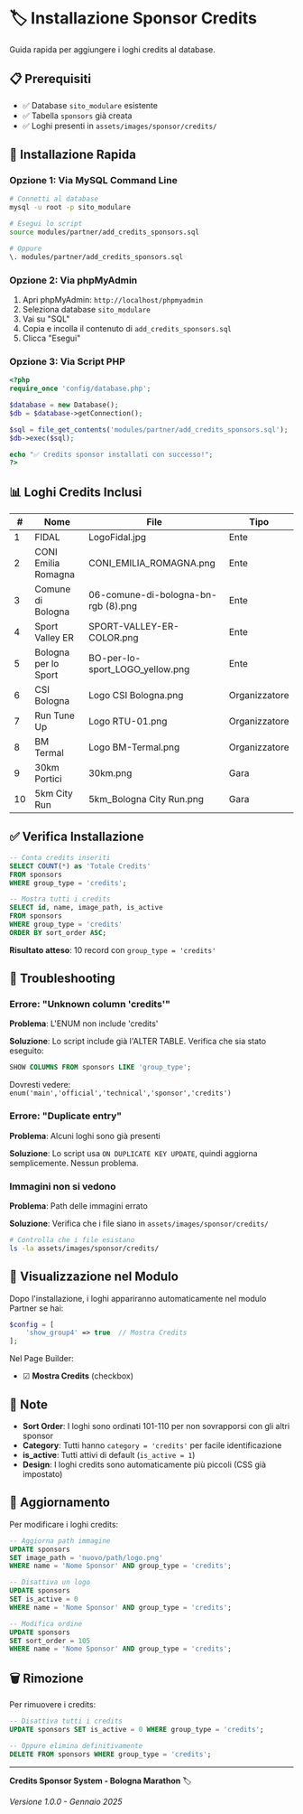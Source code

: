 # 🏷️ Installazione Sponsor Credits

Guida rapida per aggiungere i loghi credits al database.

## 📋 Prerequisiti

- ✅ Database `sito_modulare` esistente
- ✅ Tabella `sponsors` già creata
- ✅ Loghi presenti in `assets/images/sponsor/credits/`

## 🚀 Installazione Rapida

### Opzione 1: Via MySQL Command Line

```bash
# Connetti al database
mysql -u root -p sito_modulare

# Esegui lo script
source modules/partner/add_credits_sponsors.sql

# Oppure
\. modules/partner/add_credits_sponsors.sql
```

### Opzione 2: Via phpMyAdmin

1. Apri phpMyAdmin: `http://localhost/phpmyadmin`
2. Seleziona database `sito_modulare`
3. Vai su "SQL"
4. Copia e incolla il contenuto di `add_credits_sponsors.sql`
5. Clicca "Esegui"

### Opzione 3: Via Script PHP

```php
<?php
require_once 'config/database.php';

$database = new Database();
$db = $database->getConnection();

$sql = file_get_contents('modules/partner/add_credits_sponsors.sql');
$db->exec($sql);

echo "✅ Credits sponsor installati con successo!";
?>
```

## 📊 Loghi Credits Inclusi

| # | Nome | File | Tipo |
|---|------|------|------|
| 1 | FIDAL | LogoFidal.jpg | Ente |
| 2 | CONI Emilia Romagna | CONI_EMILIA_ROMAGNA.png | Ente |
| 3 | Comune di Bologna | 06-comune-di-bologna-bn-rgb (8).png | Ente |
| 4 | Sport Valley ER | SPORT-VALLEY-ER-COLOR.png | Ente |
| 5 | Bologna per lo Sport | BO-per-lo-sport_LOGO_yellow.png | Ente |
| 6 | CSI Bologna | Logo CSI Bologna.png | Organizzatore |
| 7 | Run Tune Up | Logo RTU-01.png | Organizzatore |
| 8 | BM Termal | Logo BM-Termal.png | Organizzatore |
| 9 | 30km Portici | 30km.png | Gara |
| 10 | 5km City Run | 5km_Bologna City Run.png | Gara |

## ✅ Verifica Installazione

```sql
-- Conta credits inseriti
SELECT COUNT(*) as 'Totale Credits' 
FROM sponsors 
WHERE group_type = 'credits';

-- Mostra tutti i credits
SELECT id, name, image_path, is_active 
FROM sponsors 
WHERE group_type = 'credits' 
ORDER BY sort_order ASC;
```

**Risultato atteso**: 10 record con `group_type = 'credits'`

## 🔧 Troubleshooting

### Errore: "Unknown column 'credits'"

**Problema**: L'ENUM non include 'credits'

**Soluzione**: Lo script include già l'ALTER TABLE. Verifica che sia stato eseguito:

```sql
SHOW COLUMNS FROM sponsors LIKE 'group_type';
```

Dovresti vedere: `enum('main','official','technical','sponsor','credits')`

### Errore: "Duplicate entry"

**Problema**: Alcuni loghi sono già presenti

**Soluzione**: Lo script usa `ON DUPLICATE KEY UPDATE`, quindi aggiorna semplicemente. Nessun problema.

### Immagini non si vedono

**Problema**: Path delle immagini errato

**Soluzione**: Verifica che i file siano in `assets/images/sponsor/credits/`

```bash
# Controlla che i file esistano
ls -la assets/images/sponsor/credits/
```

## 🎨 Visualizzazione nel Modulo

Dopo l'installazione, i loghi appariranno automaticamente nel modulo Partner se hai:

```php
$config = [
    'show_group4' => true  // Mostra Credits
];
```

Nel Page Builder:
- ☑ **Mostra Credits** (checkbox)

## 📝 Note

- **Sort Order**: I loghi sono ordinati 101-110 per non sovrapporsi con gli altri sponsor
- **Category**: Tutti hanno `category = 'credits'` per facile identificazione
- **is_active**: Tutti attivi di default (`is_active = 1`)
- **Design**: I loghi credits sono automaticamente più piccoli (CSS già impostato)

## 🔄 Aggiornamento

Per modificare i loghi credits:

```sql
-- Aggiorna path immagine
UPDATE sponsors 
SET image_path = 'nuovo/path/logo.png' 
WHERE name = 'Nome Sponsor' AND group_type = 'credits';

-- Disattiva un logo
UPDATE sponsors 
SET is_active = 0 
WHERE name = 'Nome Sponsor' AND group_type = 'credits';

-- Modifica ordine
UPDATE sponsors 
SET sort_order = 105 
WHERE name = 'Nome Sponsor' AND group_type = 'credits';
```

## 🗑️ Rimozione

Per rimuovere i credits:

```sql
-- Disattiva tutti i credits
UPDATE sponsors SET is_active = 0 WHERE group_type = 'credits';

-- Oppure elimina definitivamente
DELETE FROM sponsors WHERE group_type = 'credits';
```

---

**Credits Sponsor System - Bologna Marathon** 🏷️

*Versione 1.0.0 - Gennaio 2025*

